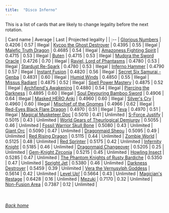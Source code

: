 ```yaml
---
title:  "Disco Inferno"
---
```


This is a list of cards that are likely to change legality before the next rotation.

| Card name | Average | Last | Projected legality |
| :-- |
[Glorious Numbers](https://db.ygoprodeck.com/card/?search=Glorious%20Numbers) | 0.4206 | 0.57 | Illegal |
[Kycoo the Ghost Destroyer](https://db.ygoprodeck.com/card/?search=Kycoo%20the%20Ghost%20Destroyer) | 0.4395 | 0.55 | Illegal |
[Malefic Truth Dragon](https://db.ygoprodeck.com/card/?search=Malefic%20Truth%20Dragon) | 0.4685 | 0.54 | Illegal |
[Amazoness Fighting Spirit](https://db.ygoprodeck.com/card/?search=Amazoness%20Fighting%20Spirit) | 0.4715 | 0.53 | Illegal |
[Buten](https://db.ygoprodeck.com/card/?search=Buten) | 0.4715 | 0.53 | Illegal |
[Mudora the Sword Oracle](https://db.ygoprodeck.com/card/?search=Mudora%20the%20Sword%20Oracle) | 0.4726 | 0.70 | Illegal |
[Raviel, Lord of Phantasms](https://db.ygoprodeck.com/card/?search=Raviel,%20Lord%20of%20Phantasms) | 0.4780 | 0.53 | Illegal |
[Stardust Re-Spark](https://db.ygoprodeck.com/card/?search=Stardust%20Re-Spark) | 0.4780 | 0.53 | Illegal |
[Inferno Hammer](https://db.ygoprodeck.com/card/?search=Inferno%20Hammer) | 0.4790 | 0.57 | Illegal |
[Instant Fusion](https://db.ygoprodeck.com/card/?search=Instant%20Fusion) | 0.4820 | 0.56 | Illegal |
[Secret Six Samurai - Genba](https://db.ygoprodeck.com/card/?search=Secret%20Six%20Samurai%20-%20Genba) | 0.4831 | 0.60 | Illegal |
[Humid Winds](https://db.ygoprodeck.com/card/?search=Humid%20Winds) | 0.4850 | 0.55 | Illegal |
[Missus Radiant](https://db.ygoprodeck.com/card/?search=Missus%20Radiant) | 0.4875 | 0.52 | Illegal |
[Spell Power Mastery](https://db.ygoprodeck.com/card/?search=Spell%20Power%20Mastery) | 0.4875 | 0.52 | Illegal |
[Archfiend's Awakening](https://db.ygoprodeck.com/card/?search=Archfiend's%20Awakening) | 0.4880 | 0.54 | Illegal |
[Piercing the Darkness](https://db.ygoprodeck.com/card/?search=Piercing%20the%20Darkness) | 0.4895 | 0.60 | Illegal |
[Soul Devouring Bamboo Sword](https://db.ygoprodeck.com/card/?search=Soul%20Devouring%20Bamboo%20Sword) | 0.4906 | 0.64 | Illegal |
[Masked HERO Anki](https://db.ygoprodeck.com/card/?search=Masked%20HERO%20Anki) | 0.4960 | 0.60 | Illegal |
[Silver's Cry](https://db.ygoprodeck.com/card/?search=Silver's%20Cry) | 0.4960 | 0.60 | Illegal |
[Mischief of the Gnomes](https://db.ygoprodeck.com/card/?search=Mischief%20of%20the%20Gnomes) | 0.4966 | 0.62 | Illegal |
[Red-Eyes Black Flare Dragon](https://db.ygoprodeck.com/card/?search=Red-Eyes%20Black%20Flare%20Dragon) | 0.4970 | 0.51 | Illegal |
[Teva](https://db.ygoprodeck.com/card/?search=Teva) | 0.4970 | 0.51 | Illegal |
[Magical Musketeer Doc](https://db.ygoprodeck.com/card/?search=Magical%20Musketeer%20Doc) | 0.5010 | 0.41 | Unlimited |
[S-Force Justify](https://db.ygoprodeck.com/card/?search=S-Force%20Justify) | 0.5015 | 0.43 | Unlimited |
[World Gears of Theurlogical Demiurgy](https://db.ygoprodeck.com/card/?search=World%20Gears%20of%20Theurlogical%20Demiurgy) | 0.5055 | 0.46 | Unlimited |
[Fossil Warrior Skull Bone](https://db.ygoprodeck.com/card/?search=Fossil%20Warrior%20Skull%20Bone) | 0.5080 | 0.43 | Unlimited |
[Giant Orc](https://db.ygoprodeck.com/card/?search=Giant%20Orc) | 0.5090 | 0.47 | Unlimited |
[Dragonmaid Sheou](https://db.ygoprodeck.com/card/?search=Dragonmaid%20Sheou) | 0.5095 | 0.49 | Unlimited |
[Red Rising Dragon](https://db.ygoprodeck.com/card/?search=Red%20Rising%20Dragon) | 0.5115 | 0.44 | Unlimited |
[Zombie World](https://db.ygoprodeck.com/card/?search=Zombie%20World) | 0.5125 | 0.48 | Unlimited |
[Red Sprinter](https://db.ygoprodeck.com/card/?search=Red%20Sprinter) | 0.5175 | 0.42 | Unlimited |
[Infernity Knight](https://db.ygoprodeck.com/card/?search=Infernity%20Knight) | 0.5185 | 0.46 | Unlimited |
[Dragonmaid Changeover](https://db.ygoprodeck.com/card/?search=Dragonmaid%20Changeover) | 0.5205 | 0.25 | Unlimited |
[Gem-Knight Zirconia](https://db.ygoprodeck.com/card/?search=Gem-Knight%20Zirconia) | 0.5215 | 0.45 | Unlimited |
[Howling Insect](https://db.ygoprodeck.com/card/?search=Howling%20Insect) | 0.5285 | 0.47 | Unlimited |
[The Phantom Knights of Rusty Bardiche](https://db.ygoprodeck.com/card/?search=The%20Phantom%20Knights%20of%20Rusty%20Bardiche) | 0.5350 | 0.47 | Unlimited |
[Spright Jet](https://db.ygoprodeck.com/card/?search=Spright%20Jet) | 0.5380 | 0.46 | Unlimited |
[Darkness Destroyer](https://db.ygoprodeck.com/card/?search=Darkness%20Destroyer) | 0.5459 | 0.39 | Unlimited |
[Vera the Vernusylph Goddess](https://db.ygoprodeck.com/card/?search=Vera%20the%20Vernusylph%20Goddess) | 0.5614 | 0.42 | Unlimited |
[Level Up!](https://db.ygoprodeck.com/card/?search=Level%20Up!) | 0.5664 | 0.43 | Unlimited |
[Magician's Restage](https://db.ygoprodeck.com/card/?search=Magician's%20Restage) | 0.6428 | 0.16 | Unlimited |
[Mezuki](https://db.ygoprodeck.com/card/?search=Mezuki) | 0.7170 | 0.32 | Unlimited |
[Non-Fusion Area](https://db.ygoprodeck.com/card/?search=Non-Fusion%20Area) | 0.7387 | 0.12 | Unlimited |

<br>

###### [Back home](index)